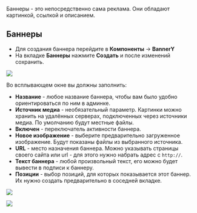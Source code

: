 Баннеры - это непосредственно сама реклама. Они обладают картинкой, ссылкой и описанием.

## Баннеры
* Для создания баннера перейдите в **Компоненты** -> **BannerY**
* На вкладке **Баннеры** нажмите **Создать** и после изменений сохранить.

[![](http://st.bezumkin.ru/files/e/6/1/e610c64fcbe0bcfc66f1e692e9cb551bs.jpg)](http://st.bezumkin.ru/files/e/6/1/e610c64fcbe0bcfc66f1e692e9cb551b.png)

Во всплывающем окне вы должны заполнить:

* **Название** - любое название баннера, чтобы вам было удобно ориентироваться по ним в админке.
* **Источник медиа** - необязательный параметр. Картинки можно хранить на удалённых серверах, подключенных через источники медиа. По умолчанию будут местные файлы.
* **Включен** - переключатель активности баннера.
* **Новое изображение** - выберите предварительно загруженное изображение. Будут показаны файлы из выбранного источника.
* **URL** - место назначения баннера. Можно указывать страницы своего сайта или url - для этого нужно набрать адрес с `http://`.
* **Текст баннера** - любой произвольный текст, его можно будет вывести в подписи к баннеру.
* **Позиции** - выбор позиций, для которых показывается этот баннер. Их нужно создать предварительно в соседней вкладке.

[![](http://st.bezumkin.ru/files/b/4/1/b4158c92313074ea19310728d83191c9s.jpg)](http://st.bezumkin.ru/files/b/4/1/b4158c92313074ea19310728d83191c9.png)

[![](http://st.bezumkin.ru/files/b/4/7/b477805bf083372d0f4647f55330638es.jpg)](http://st.bezumkin.ru/files/b/4/7/b477805bf083372d0f4647f55330638e.png)
